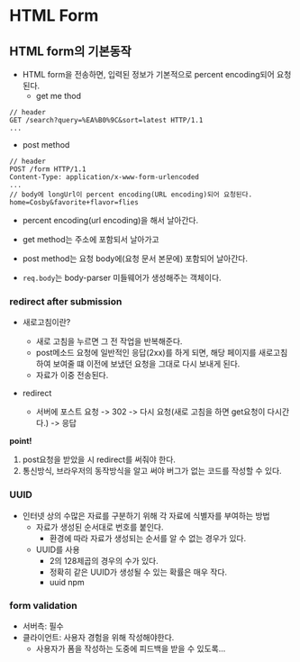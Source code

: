 # HTML Form 

## HTML form의 기본동작 
+ HTML form을 전송하면, 입력된 정보가 기본적으로 percent encoding되어 요청된다.
  +  get me thod 
```
// header 
GET /search?query=%EA%B0%9C&sort=latest HTTP/1.1
...
```
+ post method 
```
// header
POST /form HTTP/1.1
Content-Type: application/x-www-form-urlencoded
...
// body에 longUrl이 percent encoding(URL encoding)되어 요청된다. 
home=Cosby&favorite+flavor=flies
```
+ percent encoding(url encoding)을 해서 날아간다.
+ get method는 주소에 포함되서 날아가고 
+ post method는 요청 body에(요청 문서 본문에) 포함되어 날아간다. 

+ `req.body`는 body-parser 미들웨어가 생성해주는 객체이다. 

### redirect after submission
+ 새로고침이란?
  + 새로 고침을 누르면 그 전 작업을 반복해준다.
  + post메소드 요청에 일반적인 응답(2xx)를 하게 되면, 해당 페이지를 새로고침하여 보여줄 떄 이전에 보냈던 요청을 그대로 다시 보내게 된다. 
  + 자료가 이중 전송된다. 

+ redirect 
  + 서버에 포스트 요청 -> 302 -> 다시 요청(새로 고침을 하면 get요청이 다시간다.) -> 응답 

**point!**
1. post요청을 받았을 시 redirect를 써줘야 한다.
2. 통신방식, 브라우저의 동작방식을 알고 써야 버그가 없는 코드를 작성할 수 있다. 

### UUID 
+ 인터넷 상의 수많은 자료를 구분하기 위해 각 자료에 식별자를 부여하는 방법
  + 자료가 생성된 순서대로 번호를 붙인다. 
    + 환경에 따라 자료가 생성되는 순서를 알 수 없는 경우가 있다. 
  + UUID를 사용 
    + 2의 128제곱의 경우의 수가 있다. 
    + 정확히 같은 UUID가 생성될 수 있는 확률은 매우 작다. 
    + uuid npm 

### form validation
+ 서버측: 필수
+ 클라이언트: 사용자 경험을 위해 작성해야한다. 
  + 사용자가 폼을 작성하는 도중에 피드백을 받을 수 있도록...

### 